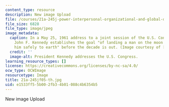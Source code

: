 ```yaml
---
content_type: resource
description: New image Upload
file: /courses/21a-245j-power-interpersonal-organizational-and-global-dimensions-fall-2005/e1533ff55b002fb34b01088c4b6354b5_21a-245jf05-th.jpg
file_size: 6828
file_type: image/jpeg
image_metadata:
  caption: In a May 25, 1961 address to a joint session of the U.S. Congress, President
    John F. Kennedy establishes the goal "of landing a man on the moon and returning
    him safely to earth" before the decade is out. (Image courtesy of [NASA](http://www.nasa.gov/).)
  credit: ''
  image-alt: President Kennedy addresses the U.S. Congress.
learning_resource_types: []
license: https://creativecommons.org/licenses/by-nc-sa/4.0/
ocw_type: OCWImage
resourcetype: Image
title: 21a-245jf05-th.jpg
uid: e1533ff5-5b00-2fb3-4b01-088c4b6354b5
---
```

New image Upload